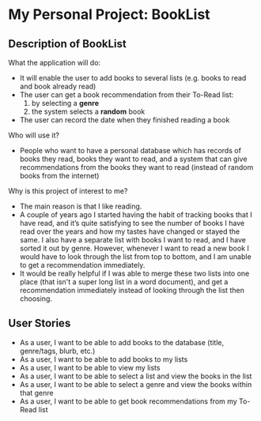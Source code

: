 # My Personal Project: BookList

## Description of BookList

What the application will do:
- It will enable the user to add books to several lists (e.g. books to read and book already read)
- The user can get a book recommendation from their To-Read list:
  1. by selecting a **genre**
  2. the system selects a **random** book
- The user can record the date when they finished reading a book

Who will use it?
- People who want to have a personal database which has records of books they read, books they want to read, and a system that can give recommendations from the books they want to read (instead of random books from the internet)

Why is this project of interest to me?
- The main reason is that I like reading.
- A couple of years ago I started having the habit of tracking books that I have read, and it’s quite satisfying to see the number of books I have read over the years and how my tastes have changed or stayed the same. 
I also have a separate list with books I want to read, and I have sorted it out by genre. However, whenever I want to read a new book I would have to look through the list from top to bottom, and I am unable to get a recommendation immediately.
- It would be really helpful if I was able to merge these two lists into one place (that isn't a super long list in a word document), and get a recommendation immediately instead of looking through the list then choosing.

## User Stories
- As a user, I want to be able to add books to the database (title, genre/tags, blurb, etc.)
- As a user, I want to be able to add books to my lists 
- As a user, I want to be able to view my lists 
- As a user, I want to be able to select a list and view the books in the list 
- As a user, I want to be able to select a genre and view the books within that genre 
- As a user, I want to be able to get book recommendations from my To-Read list
